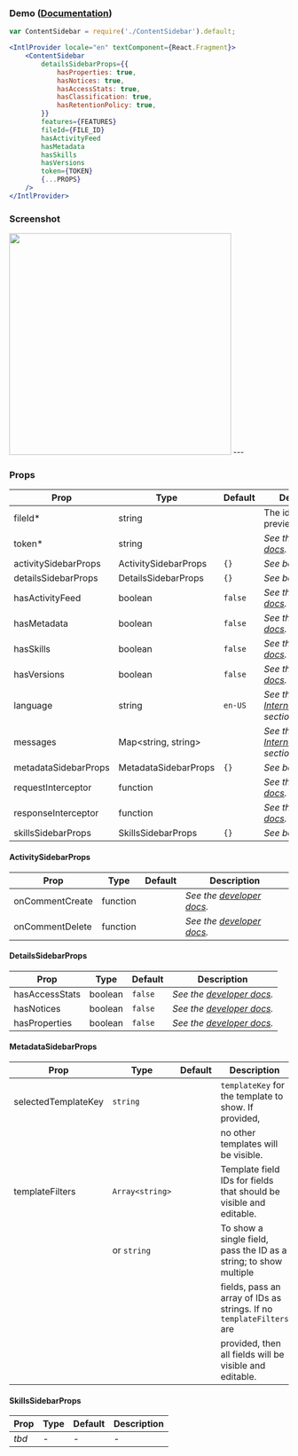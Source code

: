 ### Demo ([Documentation](https://developer.box.com/docs/box-content-sidebar))
```jsx
var ContentSidebar = require('./ContentSidebar').default;

<IntlProvider locale="en" textComponent={React.Fragment}>
    <ContentSidebar
        detailsSidebarProps={{
            hasProperties: true,
            hasNotices: true,
            hasAccessStats: true,
            hasClassification: true,
            hasRetentionPolicy: true,
        }}
        features={FEATURES}
        fileId={FILE_ID}
        hasActivityFeed
        hasMetadata
        hasSkills
        hasVersions
        token={TOKEN}
        {...PROPS}
    />
</IntlProvider>
```

### Screenshot
<img src="https://user-images.githubusercontent.com/1075325/50999865-3707d200-14e0-11e9-8488-81a4e2a5fe43.png" width="400" />
---

### Props
| Prop | Type | Default | Description |
| --- | --- | --- | --- |
| fileId* | string | | The id of the file to preview. |
| token* | string |  | *See the [developer docs](https://developer.box.com/docs/box-content-sidebar#section-options).* |
| activitySidebarProps | ActivitySidebarProps | `{}` | *See below* |
| detailsSidebarProps | DetailsSidebarProps | `{}` | *See below* |
| hasActivityFeed | boolean | `false` | *See the [developer docs](https://developer.box.com/docs/box-content-sidebar#section-options).* |
| hasMetadata | boolean | `false` | *See the [developer docs](https://developer.box.com/docs/box-content-sidebar#section-options).* |
| hasSkills | boolean | `false` | *See the [developer docs](https://developer.box.com/docs/box-content-sidebar#section-options).* |
| hasVersions | boolean | `false` | *See the [developer docs](https://developer.box.com/docs/box-content-sidebar#section-options).* |
| language | string | `en-US` | *See the [Internationalization](../README.md#internationalization) section* |
| messages | Map<string, string> |  | *See the [Internationalization](../README.md#internationalization) section* |
| metadataSidebarProps | MetadataSidebarProps | `{}` | *See below* |
| requestInterceptor | function | | *See the [developer docs](https://developer.box.com/docs/box-content-sidebar#section-options).* |
| responseInterceptor | function | | *See the [developer docs](https://developer.box.com/docs/box-content-sidebar#section-options).* |
| skillsSidebarProps | SkillsSidebarProps | `{}` | *See below* |

#### ActivitySidebarProps
| Prop | Type | Default | Description |
| --- | --- | --- | --- |
| onCommentCreate | function | | *See the [developer docs](https://developer.box.com/docs/box-content-sidebar#section-activitySidebarProps).* |
| onCommentDelete | function | | *See the [developer docs](https://developer.box.com/docs/box-content-sidebar#section-activitySidebarProps).* |

#### DetailsSidebarProps
| Prop | Type | Default | Description |
| --- | --- | --- | --- |
| hasAccessStats | boolean | `false` | *See the [developer docs](https://developer.box.com/docs/box-content-sidebar#section-detailssidebarprops).* |
| hasNotices | boolean | `false` | *See the [developer docs](https://developer.box.com/docs/box-content-sidebar#section-detailssidebarprops).* |
| hasProperties | boolean | `false` | *See the [developer docs](https://developer.box.com/docs/box-content-sidebar#section-detailssidebarprops).* |

#### MetadataSidebarProps
| Prop | Type | Default | Description |
| --- | --- | --- | --- |
| selectedTemplateKey | `string`         |  | `templateKey` for the template to show. If provided, |
|                     |                  |  | no other templates will be visible. |
| templateFilters     | `Array<string>`  |  | Template field IDs for fields that should be visible and editable. |
|                     | or `string`      |  | To show a single field, pass the ID as a string; to show multiple |
|                     |                  |  | fields, pass an array of IDs as strings. If no `templateFilters` are |
|                     |                  |  | provided, then all fields will be visible and editable. |

#### SkillsSidebarProps
| Prop | Type | Default | Description |
| --- | --- | --- | --- |
| *tbd* | - | - | - |
